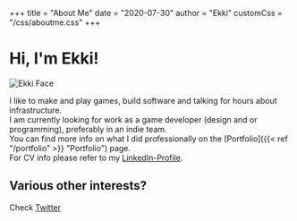 +++
title = "About Me"
date = "2020-07-30"
author = "Ekki"
customCss = "/css/aboutme.css"
+++



# Hi, I'm Ekki!
![Ekki Face](/img/newface_very_small.png)  

I like to make and play games, build software and talking for hours about infrastructure.  
I am currently looking for work as a game developer (design and or programming), preferably in an indie team.  
You can find more info on what I did professionally on the [Portfolio]({{< ref "/portfolio" >}} "Portfolio") page.  
For CV info please refer to my [LinkedIn-Profile](https://www.linkedin.com/in/jan-erik-b%C3%A4hr-aa73a5b9/).

## Various other interests?
Check [Twitter](http://twitter.com/ekkiiiii)